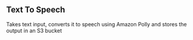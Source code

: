 ## Text To Speech
Takes text input, converts it to speech using Amazon Polly and stores the output in an S3 bucket

